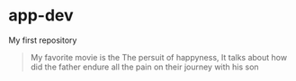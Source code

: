 # app-dev
My first repository

> My favorite movie is the The persuit of happyness, It talks about how did the father endure all the pain on their journey with his son 
